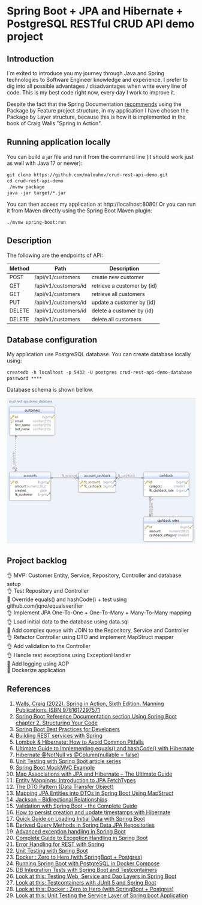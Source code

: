 # Spring Boot + JPA and Hibernate + PostgreSQL RESTful CRUD API demo project

## Introduction
I`m exited to introduce you my journey through Java and Spring technologies to Software Engineer knowledge and experience.
I prefer to dig into all possible advantages / disadvantages when write every line of code.
This is my best code right now, every day I work to improve it.

Despite the fact that the Spring Documentation [recommends](https://docs.spring.io/spring-boot/docs/current/reference/html/using.html#using.structuring-your-code) using the Package by Feature project structure, 
in my application I have chosen the Package by Layer structure, 
because this is how it is implemented in the book of Craig Walls "Spring in Action".

## Running application locally
You can build a jar file and run it from the command line (it should work just as well with Java 17 or newer):
```
git clone https://github.com/malouhov/crud-rest-api-demo.git
cd crud-rest-api-demo
./mvnw package
java -jar target/*.jar
```
You can then access my application at http://localhost:8080/
Or you can run it from Maven directly using the Spring Boot Maven plugin:
```
./mvnw spring-boot:run
```

## Description
The following are the endpoints of API:</br>

| Method | Path                 | Description                 |            
|--------|----------------------|-----------------------------|
| POST   | /api/v1/customers    | create new customer         |
| GET    | /api/v1/customers/id | retrieve a customer by {id} |
| GET    | /api/v1/customers    | retrieve all customers      |
| PUT    | /api/v1/customers/id | update a customer by {id}   |
| DELETE | /api/v1/customers/id | delete a customer by {id}   |
| DELETE | /api/v1/customers    | delete all customers        |

## Database configuration
My application use PostgreSQL database. You can create database locally using:
```
createdb -h localhost -p 5432 -U postgres crud-rest-api-demo-database
password ****
```

Database schema is shown bellow.

![Database schema](./src/main/resources/static/img/crud-rest-api-demo-database.png)

## Project backlog
:ok_hand: MVP: Customer Entity, Service, Repository, Controller and database setup</br>
:ok_hand: Test Repository and Controller</br>
:construction_worker: Override equals() and hashCode() + test using github.com/jqno/equalsverifier</br>
:ok_hand: Implement JPA One-To-One + One-To-Many + Many-To-Many mapping</br>
:ok_hand: Load initial data to the database using data.sql</br>
:construction_worker: Add complex queue with JOIN to the Repository, Service and Controller</br>
:ok_hand: Refactor Controller using DTO and implement MapStruct mapper</br>
:ok_hand: Add validation to the Controller</br>
:ok_hand: Handle rest exceptions using ExceptionHandler</br>
:construction_worker: Add logging using AOP</br>
:construction_worker: Dockerize application</br>

## References
1. [Walls, Craig (2022). Spring in Action, Sixth Edition. Manning Publications. ISBN 9781617297571](https://www.manning.com/books/spring-in-action-sixth-edition)</br>
2. [Spring Boot Reference Documentation section Using Spring Boot chapter 2. Structuring Your Code](https://docs.spring.io/spring-boot/docs/current/reference/html/using.html#using.structuring-your-code)</br>
3. [Spring Boot Best Practices for Developers](https://medium.com/@raviyasas/spring-boot-best-practices-for-developers-3f3bdffa0090)</br>
4. [Building REST services with Spring](https://spring.io/guides/tutorials/rest/)</br>
5. [Lombok & Hibernate: How to Avoid Common Pitfalls](https://thorben-janssen.com/lombok-hibernate-how-to-avoid-common-pitfalls/)</br>
6. [Ultimate Guide to Implementing equals() and hashCode() with Hibernate](https://thorben-janssen.com/ultimate-guide-to-implementing-equals-and-hashcode-with-hibernate/)</br>
7. [Hibernate @NotNull vs @Column(nullable = false)](https://www.baeldung.com/hibernate-notnull-vs-nullable)</br>
8. [Unit Testing with Spring Boot article series](https://reflectoring.io/unit-testing-spring-boot/)</br>
9. [Spring Boot MockMVC Example](https://howtodoinjava.com/spring-boot2/testing/spring-boot-mockmvc-example/)</br>
10. [Map Associations with JPA and Hibernate – The Ultimate Guide](https://thorben-janssen.com/ultimate-guide-association-mappings-jpa-hibernate/)</br>
11. [Entity Mappings: Introduction to JPA FetchTypes](https://thorben-janssen.com/entity-mappings-introduction-jpa-fetchtypes/)</br>
12. [The DTO Pattern (Data Transfer Object)](https://www.baeldung.com/java-dto-pattern)</br>
13. [Mapping JPA Entities into DTOs in Spring Boot Using MapStruct](https://auth0.com/blog/how-to-automatically-map-jpa-entities-into-dtos-in-spring-boot-using-mapstruct/)</br>
14. [Jackson – Bidirectional Relationships](https://www.baeldung.com/jackson-bidirectional-relationships-and-infinite-recursion)</br>
15. [Validation with Spring Boot - the Complete Guide](https://reflectoring.io/bean-validation-with-spring-boot/)</br>
16. [How to persist creation and update timestamps with Hibernate](https://thorben-janssen.com/persist-creation-update-timestamps-hibernate/)</br>
17. [Quick Guide on Loading Initial Data with Spring Boot](https://www.baeldung.com/spring-boot-data-sql-and-schema-sql)</br>
18. [Derived Query Methods in Spring Data JPA Repositories](https://www.baeldung.com/spring-data-derived-queries)</br>
19. [Advanced exception handling in Spring Boot](https://hyperskill.org/learn/step/19855)</br>
20. [Complete Guide to Exception Handling in Spring Boot](https://reflectoring.io/spring-boot-exception-handling/)</br>
21. [Error Handling for REST with Spring](https://www.baeldung.com/exception-handling-for-rest-with-spring)</br>
22. [Unit Testing with Spring Boot](https://reflectoring.io/unit-testing-spring-boot/)</br>
23. [Docker : Zero to Hero (with SpringBoot + Postgres)](https://isurunuwanthilaka.medium.com/docker-zero-to-hero-with-springboot-postgres-e0b8c3a4dccb)</br>
22. [Running Spring Boot with PostgreSQL in Docker Compose](https://www.baeldung.com/spring-boot-postgresql-docker)</br>
23. [DB Integration Tests with Spring Boot and Testcontainers](https://www.baeldung.com/spring-boot-testcontainers-integration-test)</br>
24. [Look at this: Testing Web, Service and Dao Layers in Spring Boot](https://howtodoinjava.com/spring-boot2/testing/spring-boot-2-junit-5/)</br>
25. [Look at this: Testcontainers with JUnit 5 and Spring Boot](https://howtodoinjava.com/spring-boot/testcontainers-with-junit-and-spring-boot/)</br>
26. [Look at this: Docker : Zero to Hero (with SpringBoot + Postgres)](https://isurunuwanthilaka.medium.com/docker-zero-to-hero-with-springboot-postgres-e0b8c3a4dccb)</br>
27. [Look at this: Unit Testing the Service Layer of Spring boot Application](https://1kevinson.com/testing-service-spring-boot/)</br>
